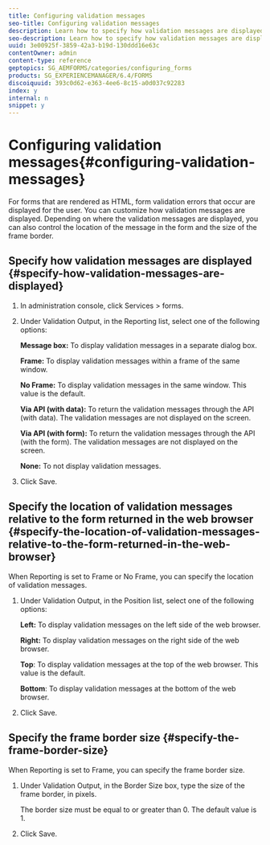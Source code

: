 ```yaml
---
title: Configuring validation messages
seo-title: Configuring validation messages
description: Learn how to specify how validation messages are displayed and their location relative to the form returned in the web browser.
seo-description: Learn how to specify how validation messages are displayed and their location relative to the form returned in the web browser.
uuid: 3e00925f-3859-42a3-b19d-130ddd16e63c
contentOwner: admin
content-type: reference
geptopics: SG_AEMFORMS/categories/configuring_forms
products: SG_EXPERIENCEMANAGER/6.4/FORMS
discoiquuid: 393c0d62-e363-4ee6-8c15-a0d037c92283
index: y
internal: n
snippet: y
---
```


# Configuring validation messages{#configuring-validation-messages}

For forms that are rendered as HTML, form validation errors that occur are displayed for the user. You can customize how validation messages are displayed. Depending on where the validation messages are displayed, you can also control the location of the message in the form and the size of the frame border.

## Specify how validation messages are displayed {#specify-how-validation-messages-are-displayed}

1. In administration console, click Services &gt; forms.
1. Under Validation Output, in the Reporting list, select one of the following options:

   **Message box:** To display validation messages in a separate dialog box.

   **Frame:** To display validation messages within a frame of the same window.

   **No Frame:** To display validation messages in the same window. This value is the default.

   **Via API (with data):** To return the validation messages through the API (with data). The validation messages are not displayed on the screen.

   **Via API (with form):** To return the validation messages through the API (with the form). The validation messages are not displayed on the screen.

   **None:** To not display validation messages.

1. Click Save.

## Specify the location of validation messages relative to the form returned in the web browser {#specify-the-location-of-validation-messages-relative-to-the-form-returned-in-the-web-browser}

When Reporting is set to Frame or No Frame, you can specify the location of validation messages.

1. Under Validation Output, in the Position list, select one of the following options:

   **Left:** To display validation messages on the left side of the web browser.

   **Right:** To display validation messages on the right side of the web browser.

   **Top**: To display validation messages at the top of the web browser. This value is the default.

   **Bottom**: To display validation messages at the bottom of the web browser.

1. Click Save.

## Specify the frame border size {#specify-the-frame-border-size}

When Reporting is set to Frame, you can specify the frame border size.

1. Under Validation Output, in the Border Size box, type the size of the frame border, in pixels.

   The border size must be equal to or greater than 0. The default value is 1.

1. Click Save.

